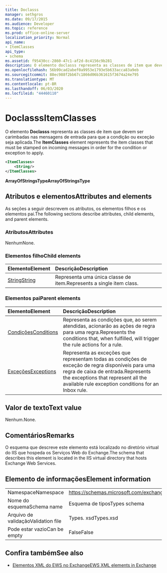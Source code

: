 ```yaml
---
title: Doclasss
manager: sethgros
ms.date: 09/17/2015
ms.audience: Developer
ms.topic: reference
ms.prod: office-online-server
localization_priority: Normal
api_name:
- ItemClasses
api_type:
- schema
ms.assetid: f95430cc-2860-47c1-af2d-8c4156c9b281
description: O elemento doclasss representa as classes de item que devem ser carimbadas nas mensagens de entrada para que a condição ou exceção seja aplicada.
ms.openlocfilehash: 56b99cad2abef0a9953e1793e5b633acca83a9eb
ms.sourcegitcommit: 88ec988f2bb67c1866d06b361615f3674a24e795
ms.translationtype: MT
ms.contentlocale: pt-BR
ms.lasthandoff: 06/03/2020
ms.locfileid: "44460110"
---
```

# <a name="itemclasses"></a><span data-ttu-id="6458d-103">Doclasss</span><span class="sxs-lookup"><span data-stu-id="6458d-103">ItemClasses</span></span>

<span data-ttu-id="6458d-104">O elemento **Doclasss** representa as classes de item que devem ser carimbadas nas mensagens de entrada para que a condição ou exceção seja aplicada.</span><span class="sxs-lookup"><span data-stu-id="6458d-104">The **ItemClasses** element represents the item classes that must be stamped on incoming messages in order for the condition or exception to apply.</span></span> 
  
```XML
<ItemClasses>
    <String/>
</ItemClasses>
```

 <span data-ttu-id="6458d-105">**ArrayOfStringsType**</span><span class="sxs-lookup"><span data-stu-id="6458d-105">**ArrayOfStringsType**</span></span>
## <a name="attributes-and-elements"></a><span data-ttu-id="6458d-106">Atributos e elementos</span><span class="sxs-lookup"><span data-stu-id="6458d-106">Attributes and elements</span></span>

<span data-ttu-id="6458d-107">As seções a seguir descrevem os atributos, os elementos filhos e os elementos pai.</span><span class="sxs-lookup"><span data-stu-id="6458d-107">The following sections describe attributes, child elements, and parent elements.</span></span>
  
### <a name="attributes"></a><span data-ttu-id="6458d-108">Atributos</span><span class="sxs-lookup"><span data-stu-id="6458d-108">Attributes</span></span>

<span data-ttu-id="6458d-109">Nenhum</span><span class="sxs-lookup"><span data-stu-id="6458d-109">None.</span></span>
  
### <a name="child-elements"></a><span data-ttu-id="6458d-110">Elementos filho</span><span class="sxs-lookup"><span data-stu-id="6458d-110">Child elements</span></span>

|<span data-ttu-id="6458d-111">**Elemento**</span><span class="sxs-lookup"><span data-stu-id="6458d-111">**Element**</span></span>|<span data-ttu-id="6458d-112">**Descrição**</span><span class="sxs-lookup"><span data-stu-id="6458d-112">**Description**</span></span>|
|:-----|:-----|
|[<span data-ttu-id="6458d-113">String</span><span class="sxs-lookup"><span data-stu-id="6458d-113">String</span></span>](string.md) <br/> |<span data-ttu-id="6458d-114">Representa uma única classe de item.</span><span class="sxs-lookup"><span data-stu-id="6458d-114">Represents a single item class.</span></span>  <br/> |
   
### <a name="parent-elements"></a><span data-ttu-id="6458d-115">Elementos pai</span><span class="sxs-lookup"><span data-stu-id="6458d-115">Parent elements</span></span>

|<span data-ttu-id="6458d-116">**Elemento**</span><span class="sxs-lookup"><span data-stu-id="6458d-116">**Element**</span></span>|<span data-ttu-id="6458d-117">**Descrição**</span><span class="sxs-lookup"><span data-stu-id="6458d-117">**Description**</span></span>|
|:-----|:-----|
|[<span data-ttu-id="6458d-118">Condições</span><span class="sxs-lookup"><span data-stu-id="6458d-118">Conditions</span></span>](conditions.md) <br/> |<span data-ttu-id="6458d-119">Representa as condições que, ao serem atendidas, acionarão as ações de regra para uma regra.</span><span class="sxs-lookup"><span data-stu-id="6458d-119">Represents the conditions that, when fulfilled, will trigger the rule actions for a rule.</span></span>  <br/> |
|[<span data-ttu-id="6458d-120">Exceções</span><span class="sxs-lookup"><span data-stu-id="6458d-120">Exceptions</span></span>](exceptions.md) <br/> |<span data-ttu-id="6458d-121">Representa as exceções que representam todas as condições de exceção de regra disponíveis para uma regra de caixa de entrada.</span><span class="sxs-lookup"><span data-stu-id="6458d-121">Represents the exceptions that represent all the available rule exception conditions for an Inbox rule.</span></span>  <br/> |
   
## <a name="text-value"></a><span data-ttu-id="6458d-122">Valor de texto</span><span class="sxs-lookup"><span data-stu-id="6458d-122">Text value</span></span>

<span data-ttu-id="6458d-123">Nenhum.</span><span class="sxs-lookup"><span data-stu-id="6458d-123">None.</span></span>
  
## <a name="remarks"></a><span data-ttu-id="6458d-124">Comentários</span><span class="sxs-lookup"><span data-stu-id="6458d-124">Remarks</span></span>

<span data-ttu-id="6458d-125">O esquema que descreve este elemento está localizado no diretório virtual do IIS que hospeda os Serviços Web do Exchange.</span><span class="sxs-lookup"><span data-stu-id="6458d-125">The schema that describes this element is located in the IIS virtual directory that hosts Exchange Web Services.</span></span>
  
## <a name="element-information"></a><span data-ttu-id="6458d-126">Elemento de informações</span><span class="sxs-lookup"><span data-stu-id="6458d-126">Element information</span></span>

|||
|:-----|:-----|
|<span data-ttu-id="6458d-127">Namespace</span><span class="sxs-lookup"><span data-stu-id="6458d-127">Namespace</span></span>  <br/> |https://schemas.microsoft.com/exchange/services/2006/types  <br/> |
|<span data-ttu-id="6458d-128">Nome do esquema</span><span class="sxs-lookup"><span data-stu-id="6458d-128">Schema name</span></span>  <br/> |<span data-ttu-id="6458d-129">Esquema de tipos</span><span class="sxs-lookup"><span data-stu-id="6458d-129">Types schema</span></span>  <br/> |
|<span data-ttu-id="6458d-130">Arquivo de validação</span><span class="sxs-lookup"><span data-stu-id="6458d-130">Validation file</span></span>  <br/> |<span data-ttu-id="6458d-131">Types. xsd</span><span class="sxs-lookup"><span data-stu-id="6458d-131">Types.xsd</span></span>  <br/> |
|<span data-ttu-id="6458d-132">Pode estar vazio</span><span class="sxs-lookup"><span data-stu-id="6458d-132">Can be empty</span></span>  <br/> |<span data-ttu-id="6458d-133">False</span><span class="sxs-lookup"><span data-stu-id="6458d-133">False</span></span>  <br/> |
   
## <a name="see-also"></a><span data-ttu-id="6458d-134">Confira também</span><span class="sxs-lookup"><span data-stu-id="6458d-134">See also</span></span>



- [<span data-ttu-id="6458d-135">Elementos XML do EWS no Exchange</span><span class="sxs-lookup"><span data-stu-id="6458d-135">EWS XML elements in Exchange</span></span>](ews-xml-elements-in-exchange.md)

